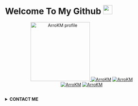 # Welcome To My Github <img src="https://raw.githubusercontent.com/iampavangandhi/iampavangandhi/master/gifs/Hi.gif" width="30px">
<p align="center"><a class="rounded-circle img-thumbnail" href="https://github.com/ArroKM"><img src="https://scontent.fcgk9-2.fna.fbcdn.net/v/t1.0-9/fr/cp0/e15/q65/100051491_246499193248746_4238297710790180864_n.jpg?_nc_cat=106&ccb=3&_nc_sid=7aed08&efg=eyJpIjoidCJ9&_nc_eui2=AeF6wvzi86kZ_nIazZI3O5w19LJzlrsUMqn0snOWuxQyqdE6a2Rf6ray38DFkQG9eyQDhOH4ZflSN9KQFfMKAQau&_nc_ohc=sk-PhNcKvWQAX9nLTAm&_nc_ht=scontent.fcgk9-2.fna&tp=14&oh=a13a5650bc75c80474bae284650b07bf&oe=6051CC23" height='195' alt="ArroKM profile">
<a href="https://github.com/ArroKM"><img title="ArroKM" src="https://github-readme-stats.vercel.app/api?username=ArroKM&show_icons=true&include_all_commits=true&theme=radical&cache_seconds=3200"></a>
<a href="https://github.com/ArroKM"><img title="ArroKM" src="https://github-readme-stats.vercel.app/api/top-langs/?username=ArroKM&layout=compact&theme=nightowl"></a><br>
<a href="https://github.com/ArroKM"><img title="ArroKM" src="https://komarev.com/ghpvc/?username=ArroKM&label=Views&color=blue&style=plastic"></a>
<a href="https://github.com/ArroKM"><img title="ArroKM" src="https://img.shields.io/github/followers/ArroKM?label=follow&style=social"></a>
</p><br>

<details>
  <summary><b>CONTACT ME</b></summary><br>

  - <a href="https://www.facebook.com/muhammad.fathul.5055"/><img alt="Rizky Facebook" align="left" width="22px" src="https://cdn.jsdelivr.net/npm/simple-icons@v3/icons/facebook.svg" /><b>Add</b></a><br>
  - <a href="https://t.me/arro_km"/><img alt="Rizky Telegram" align="left" width="22px" src="https://cdn.jsdelivr.net/npm/simple-icons@v3/icons/telegram.svg" /><b>Chat</b></a><br>
  - <a href="https://instagram.com/arrokm.1"/><img alt="Rizky Instagram" align="left" width="22px" src="https://cdn.jsdelivr.net/npm/simple-icons@v3/icons/instagram.svg" /><b> Follow</b></a>
  </p>
</details>
